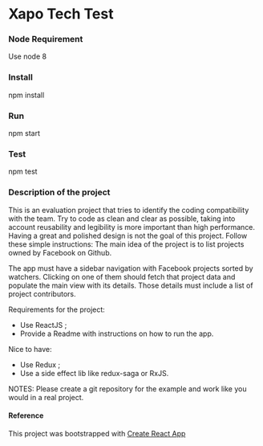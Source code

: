 # Xapo Tech Test

### Node Requirement 
Use node 8

### Install
npm install

### Run 
npm start

### Test
npm test

### Description of the project

This is an evaluation project that tries to identify the coding compatibility with the team. Try to code as clean and clear as possible, taking into account reusability and legibility is more important than high performance. Having a great and polished design is not the goal of this project.
Follow these simple instructions:
The main idea of the project is to list projects owned by Facebook on Github.

The app must have a sidebar navigation with Facebook projects sorted by watchers. Clicking on one of them should fetch that project data and populate the main view with its details. Those details must include a list of project contributors.

Requirements for the project:
- Use ReactJS ;
- Provide a Readme with instructions on how to run the app.

Nice to have:
- Use Redux ;
- Use a side effect lib like redux-saga or RxJS.

NOTES: Please create a git repository for the example and work like you would in a real project.

#### Reference 
This project was bootstrapped with [Create React App](https://github.com/facebookincubator/create-react-app)